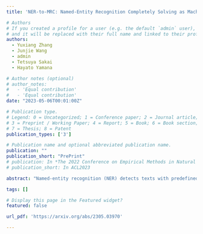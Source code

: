 ```yaml
---
title: 'NER-to-MRC: Named-Entity Recognition Completely Solving as Machine Reading Comprehension'

# Authors
# If you created a profile for a user (e.g. the default `admin` user), write the username (folder name) here
# and it will be replaced with their full name and linked to their profile.
authors:
  - Yuxiang Zhang
  - Junjie Wang
  - admin
  - Tetsuya Sakai
  - Hayato Yamana

# Author notes (optional)
# author_notes:
#   - 'Equal contribution'
#   - 'Equal contribution'
date: "2023-05-06T00:01:00Z"

# Publication type.
# Legend: 0 = Uncategorized; 1 = Conference paper; 2 = Journal article;
# 3 = Preprint / Working Paper; 4 = Report; 5 = Book; 6 = Book section;
# 7 = Thesis; 8 = Patent
publication_types: ['3']

# Publication name and optional abbreviated publication name.
publication: ""
publication_short: "PrePrint"
# publication: In *The 2022 Conference on Empirical Methods in Natural Language Processing*
# publication_short: In ACL2023

abstract: "Named-entity recognition (NER) detects texts with predefined semantic labels and is an essential building block for natural language processing (NLP). Notably, recent NER research focuses on utilizing massive extra data, including pre-training corpora and incorporating search engines. However, these methods suffer from high costs associated with data collection and pre-training, and additional training process of the retrieved data from search engines. To address the above challenges, we completely frame NER as a machine reading comprehension (MRC) problem, called NER-to-MRC, by leveraging MRC with its ability to exploit existing data efficiently. Several prior works have been dedicated to employing MRC-based solutions for tackling the NER problem, several challenges persist: i) the reliance on manually designed prompts; ii) the limited MRC approaches to data reconstruction, which fails to achieve performance on par with methods utilizing extensive additional data. Thus, our NER-to-MRC conversion consists of two components: i) transform the NER task into a form suitable for the model to solve with MRC in a efficient manner; ii) apply the MRC reasoning strategy to the model. We experiment on 6 benchmark datasets from three domains and achieve state-of-the-art performance without external data, up to 11.24% improvement on the WNUT-16 dataset."

tags: []

# Display this page in the Featured widget?
featured: false

url_pdf: 'https://arxiv.org/abs/2305.03970'

---
```

